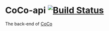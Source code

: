 # CoCo-api [![Build Status](https://secure.travis-ci.org/Chanhyeong/coco-api.png)](http://travis-ci.org/Chanhyeong/coco-api)

The back-end of [CoCo](https://github.com/highalps/coco)

